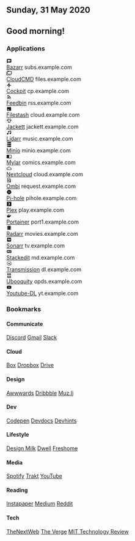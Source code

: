 <main id="container-sui" class="fade">
    <section class="header">
        <h2 id="header_date">Sunday, 31 May 2020</h2>
        <h1 id="header_greet">Good morning!</h1>
    </section>
    <section id="apps">
        <h3>Applications</h3>
        <div id="apps_loop">
                <div class="apps_item">
                    <div class="apps_icon">
                        <svg xmlns="http://www.w3.org/2000/svg" xmlns:xlink="http://www.w3.org/1999/xlink" aria-hidden="true" focusable="false" width="1em" height="1em" style="vertical-align: -0.125em;-ms-transform: rotate(360deg); -webkit-transform: rotate(360deg); transform: rotate(360deg);" preserveAspectRatio="xMidYMid meet" viewBox="0 0 24 24" class="iconify icon" data-icon="mdi-message-video"><path d="M18 14l-4-3.2V14H6V6h8v3.2L18 6m2-4H4a2 2 0 0 0-2 2v18l4-4h14a2 2 0 0 0 2-2V4a2 2 0 0 0-2-2z" fill="currentColor"></path></svg>
                    </div>
                    <div class="apps_text">
                        <a href="https://subs.example.com">Bazarr</a>
                        <span>subs.example.com</span>
                    </div>
                </div>
                <div class="apps_item">
                    <div class="apps_icon">
                        <svg xmlns="http://www.w3.org/2000/svg" xmlns:xlink="http://www.w3.org/1999/xlink" aria-hidden="true" focusable="false" width="1em" height="1em" style="vertical-align: -0.125em;-ms-transform: rotate(360deg); -webkit-transform: rotate(360deg); transform: rotate(360deg);" preserveAspectRatio="xMidYMid meet" viewBox="0 0 24 24" class="iconify icon" data-icon="mdi-folder-multiple-outline"><path d="M22 4a2 2 0 0 1 2 2v10a2 2 0 0 1-2 2H6a2 2 0 0 1-2-2V4a2 2 0 0 1 2-2h6l2 2h8M2 6v14h18v2H2a2 2 0 0 1-2-2V6h2m4 0v10h16V6H6z" fill="currentColor"></path></svg>
                    </div>
                    <div class="apps_text">
                        <a href="https://files.example.com">CloudCMD</a>
                        <span>files.example.com</span>
                    </div>
                </div>
                <div class="apps_item">
                    <div class="apps_icon">
                        <svg xmlns="http://www.w3.org/2000/svg" xmlns:xlink="http://www.w3.org/1999/xlink" aria-hidden="true" focusable="false" width="1em" height="1em" style="vertical-align: -0.125em;-ms-transform: rotate(360deg); -webkit-transform: rotate(360deg); transform: rotate(360deg);" preserveAspectRatio="xMidYMid meet" viewBox="0 0 24 24" class="iconify icon" data-icon="mdi-airplane"><path d="M21 16v-2l-8-5V3.5A1.5 1.5 0 0 0 11.5 2A1.5 1.5 0 0 0 10 3.5V9l-8 5v2l8-2.5V19l-2 1.5V22l3.5-1l3.5 1v-1.5L13 19v-5.5l8 2.5z" fill="currentColor"></path></svg>
                    </div>
                    <div class="apps_text">
                        <a href="https://cp.example.com">Cockpit</a>
                        <span>cp.example.com</span>
                    </div>
                </div>
                <div class="apps_item">
                    <div class="apps_icon">
                        <svg xmlns="http://www.w3.org/2000/svg" xmlns:xlink="http://www.w3.org/1999/xlink" aria-hidden="true" focusable="false" width="1em" height="1em" style="vertical-align: -0.125em;-ms-transform: rotate(360deg); -webkit-transform: rotate(360deg); transform: rotate(360deg);" preserveAspectRatio="xMidYMid meet" viewBox="0 0 24 24" class="iconify icon" data-icon="mdi-rss"><path d="M6.18 15.64a2.18 2.18 0 0 1 2.18 2.18C8.36 19 7.38 20 6.18 20C5 20 4 19 4 17.82a2.18 2.18 0 0 1 2.18-2.18M4 4.44A15.56 15.56 0 0 1 19.56 20h-2.83A12.73 12.73 0 0 0 4 7.27V4.44m0 5.66a9.9 9.9 0 0 1 9.9 9.9h-2.83A7.07 7.07 0 0 0 4 12.93V10.1z" fill="currentColor"></path></svg>
                    </div>
                    <div class="apps_text">
                        <a href="https://rss.example.com">Feedbin</a>
                        <span>rss.example.com</span>
                    </div>
                </div>
                <div class="apps_item">
                    <div class="apps_icon">
                        <svg xmlns="http://www.w3.org/2000/svg" xmlns:xlink="http://www.w3.org/1999/xlink" aria-hidden="true" focusable="false" width="1em" height="1em" style="vertical-align: -0.125em;-ms-transform: rotate(360deg); -webkit-transform: rotate(360deg); transform: rotate(360deg);" preserveAspectRatio="xMidYMid meet" viewBox="0 0 24 24" class="iconify icon" data-icon="mdi-package"><path d="M5.12 5h13.75l-.94-1h-12l-.81 1m15.42.23c.29.34.46.77.46 1.27V19a2 2 0 0 1-2 2H5a2 2 0 0 1-2-2V6.5c0-.5.17-.93.46-1.27l1.38-1.68C5.12 3.21 5.53 3 6 3h12c.47 0 .88.21 1.15.55l1.39 1.68M6 18h6v-3H6v3z" fill="currentColor"></path></svg>
                    </div>
                    <div class="apps_text">
                        <a href="https://cloud.example.com">Filestash</a>
                        <span>cloud.example.com</span>
                    </div>
                </div>
                <div class="apps_item">
                    <div class="apps_icon">
                        <svg xmlns="http://www.w3.org/2000/svg" xmlns:xlink="http://www.w3.org/1999/xlink" aria-hidden="true" focusable="false" width="1em" height="1em" style="vertical-align: -0.125em;-ms-transform: rotate(360deg); -webkit-transform: rotate(360deg); transform: rotate(360deg);" preserveAspectRatio="xMidYMid meet" viewBox="0 0 24 24" class="iconify icon" data-icon="mdi-tshirt-crew-outline"><path d="M16 21H8a1 1 0 0 1-1-1v-7.93l-1.3 1.05c-.39.38-1.02.38-1.41 0l-2.83-2.83a.996.996 0 0 1 0-1.41L7.34 3H9c0 1.1 1.34 2 3 2s3-.9 3-2h1.66l5.88 5.88c.39.39.39 1.02 0 1.41l-2.83 2.83c-.39.38-1.02.38-1.41 0L17 12.07V20a1 1 0 0 1-1 1m4.42-11.42l-4.31-4.3c-.31.35-.68.66-1.11.92c-.84.5-1.87.8-3 .8c-1.7 0-3.21-.68-4.11-1.72l-4.31 4.3L5 11l3-2h1v10h6V9h1l3 2l1.42-1.42z" fill="currentColor"></path></svg>
                    </div>
                    <div class="apps_text">
                        <a href="https://jackett.example.com">Jackett</a>
                        <span>jackett.example.com</span>
                    </div>
                </div>
                <div class="apps_item">
                    <div class="apps_icon">
                        <svg xmlns="http://www.w3.org/2000/svg" xmlns:xlink="http://www.w3.org/1999/xlink" aria-hidden="true" focusable="false" width="1em" height="1em" style="vertical-align: -0.125em;-ms-transform: rotate(360deg); -webkit-transform: rotate(360deg); transform: rotate(360deg);" preserveAspectRatio="xMidYMid meet" viewBox="0 0 24 24" class="iconify icon" data-icon="mdi-music"><path d="M21 3v12.5a3.5 3.5 0 0 1-3.5 3.5a3.5 3.5 0 0 1-3.5-3.5a3.5 3.5 0 0 1 3.5-3.5c.54 0 1.05.12 1.5.34V6.47L9 8.6v8.9A3.5 3.5 0 0 1 5.5 21A3.5 3.5 0 0 1 2 17.5A3.5 3.5 0 0 1 5.5 14c.54 0 1.05.12 1.5.34V6l14-3z" fill="currentColor"></path></svg>
                    </div>
                    <div class="apps_text">
                        <a href="https://music.example.com">Lidarr</a>
                        <span>music.example.com</span>
                    </div>
                </div>
                <div class="apps_item">
                    <div class="apps_icon">
                        <svg xmlns="http://www.w3.org/2000/svg" xmlns:xlink="http://www.w3.org/1999/xlink" aria-hidden="true" focusable="false" width="1em" height="1em" style="vertical-align: -0.125em;-ms-transform: rotate(360deg); -webkit-transform: rotate(360deg); transform: rotate(360deg);" preserveAspectRatio="xMidYMid meet" viewBox="0 0 24 24" class="iconify icon" data-icon="mdi-server"><path d="M4 1h16a1 1 0 0 1 1 1v4a1 1 0 0 1-1 1H4a1 1 0 0 1-1-1V2a1 1 0 0 1 1-1m0 8h16a1 1 0 0 1 1 1v4a1 1 0 0 1-1 1H4a1 1 0 0 1-1-1v-4a1 1 0 0 1 1-1m0 8h16a1 1 0 0 1 1 1v4a1 1 0 0 1-1 1H4a1 1 0 0 1-1-1v-4a1 1 0 0 1 1-1M9 5h1V3H9v2m0 8h1v-2H9v2m0 8h1v-2H9v2M5 3v2h2V3H5m0 8v2h2v-2H5m0 8v2h2v-2H5z" fill="currentColor"></path></svg>
                    </div>
                    <div class="apps_text">
                        <a href="https://minio.example.com">Minio</a>
                        <span>minio.example.com</span>
                    </div>
                </div>
                <div class="apps_item">
                    <div class="apps_icon">
                        <svg xmlns="http://www.w3.org/2000/svg" xmlns:xlink="http://www.w3.org/1999/xlink" aria-hidden="true" focusable="false" width="1em" height="1em" style="vertical-align: -0.125em;-ms-transform: rotate(360deg); -webkit-transform: rotate(360deg); transform: rotate(360deg);" preserveAspectRatio="xMidYMid meet" viewBox="0 0 24 24" class="iconify icon" data-icon="mdi-book-open-variant"><path d="M21 5c-1.11-.35-2.33-.5-3.5-.5c-1.95 0-4.05.4-5.5 1.5c-1.45-1.1-3.55-1.5-5.5-1.5c-1.95 0-4.05.4-5.5 1.5v14.65c0 .25.25.5.5.5c.1 0 .15-.05.25-.05C3.1 20.45 5.05 20 6.5 20c1.95 0 4.05.4 5.5 1.5c1.35-.85 3.8-1.5 5.5-1.5c1.65 0 3.35.3 4.75 1.05c.1.05.15.05.25.05c.25 0 .5-.25.5-.5V6c-.6-.45-1.25-.75-2-1m0 13.5c-1.1-.35-2.3-.5-3.5-.5c-1.7 0-4.15.65-5.5 1.5V8c1.35-.85 3.8-1.5 5.5-1.5c1.2 0 2.4.15 3.5.5v11.5z" fill="currentColor"></path></svg>
                    </div>
                    <div class="apps_text">
                        <a href="https://comics.example.com">Mylar</a>
                        <span>comics.example.com</span>
                    </div>
                </div>
                <div class="apps_item">
                    <div class="apps_icon">
                        <svg xmlns="http://www.w3.org/2000/svg" xmlns:xlink="http://www.w3.org/1999/xlink" aria-hidden="true" focusable="false" width="1em" height="1em" style="vertical-align: -0.125em;-ms-transform: rotate(360deg); -webkit-transform: rotate(360deg); transform: rotate(360deg);" preserveAspectRatio="xMidYMid meet" viewBox="0 0 24 24" class="iconify icon" data-icon="mdi-weather-cloudy"><path d="M6 19a5 5 0 0 1-5-5a5 5 0 0 1 5-5c1-2.35 3.3-4 6-4c3.43 0 6.24 2.66 6.5 6.03L19 11a4 4 0 0 1 4 4a4 4 0 0 1-4 4H6m13-6h-2v-1a5 5 0 0 0-5-5c-2.5 0-4.55 1.82-4.94 4.19C6.73 11.07 6.37 11 6 11a3 3 0 0 0-3 3a3 3 0 0 0 3 3h13a2 2 0 0 0 2-2a2 2 0 0 0-2-2z" fill="currentColor"></path></svg>
                    </div>
                    <div class="apps_text">
                        <a href="https://cloud.example.com">Nextcloud</a>
                        <span>cloud.example.com</span>
                    </div>
                </div>
                <div class="apps_item">
                    <div class="apps_icon">
                        <svg xmlns="http://www.w3.org/2000/svg" xmlns:xlink="http://www.w3.org/1999/xlink" aria-hidden="true" focusable="false" width="1em" height="1em" style="vertical-align: -0.125em;-ms-transform: rotate(360deg); -webkit-transform: rotate(360deg); transform: rotate(360deg);" preserveAspectRatio="xMidYMid meet" viewBox="0 0 24 24" class="iconify icon" data-icon="mdi-file-find-outline"><path d="M14 2H6a2 2 0 0 0-2 2v16a2 2 0 0 0 2 2h12a2 2 0 0 0 2-2V8l-6-6M6 4h7l5 5v8.58l-1.84-1.84a4.97 4.97 0 0 0-.66-6.28A4.921 4.921 0 0 0 12 8c-1.28 0-2.55.5-3.53 1.46c-1.97 1.95-1.97 5.11 0 7.04c.97 1 2.25 1.47 3.53 1.47c.96 0 1.92-.28 2.75-.83L17.6 20H6V4m8.11 11.1c-.56.56-1.31.9-2.11.9c-.8 0-1.55-.33-2.11-.9C9.33 14.54 9 13.79 9 13c0-.81.32-1.56.89-2.12c.56-.57 1.31-.88 2.11-.88c.8 0 1.55.31 2.11.88c.56.56.89 1.31.89 2.12c0 .79-.32 1.54-.89 2.1z" fill="currentColor"></path></svg>
                    </div>
                    <div class="apps_text">
                        <a href="https://request.example.com">Ombi</a>
                        <span>request.example.com</span>
                    </div>
                </div>
                <div class="apps_item">
                    <div class="apps_icon">
                        <svg xmlns="http://www.w3.org/2000/svg" xmlns:xlink="http://www.w3.org/1999/xlink" aria-hidden="true" focusable="false" width="1em" height="1em" style="vertical-align: -0.125em;-ms-transform: rotate(360deg); -webkit-transform: rotate(360deg); transform: rotate(360deg);" preserveAspectRatio="xMidYMid meet" viewBox="0 0 24 24" class="iconify icon" data-icon="mdi-do-not-disturb"><path d="M12 2A10 10 0 0 0 2 12a10 10 0 0 0 10 10a10 10 0 0 0 10-10A10 10 0 0 0 12 2m5 11H7v-2h10v2z" fill="currentColor"></path></svg>
                    </div>
                    <div class="apps_text">
                        <a href="https://pihole.example.com">Pi-hole</a>
                        <span>pihole.example.com</span>
                    </div>
                </div>
                <div class="apps_item">
                    <div class="apps_icon">
                        <svg xmlns="http://www.w3.org/2000/svg" xmlns:xlink="http://www.w3.org/1999/xlink" aria-hidden="true" focusable="false" width="1em" height="1em" style="vertical-align: -0.125em;-ms-transform: rotate(360deg); -webkit-transform: rotate(360deg); transform: rotate(360deg);" preserveAspectRatio="xMidYMid meet" viewBox="0 0 24 24" class="iconify icon" data-icon="mdi-plex"><path d="M4 2c-1.11 0-2 .89-2 2v16c0 1.11.89 2 2 2h16c1.11 0 2-.89 2-2V4c0-1.11-.89-2-2-2H4m4.56 4h3.5l3.44 6l-3.44 6h-3.5L12 12L8.56 6z" fill="currentColor"></path></svg>
                    </div>
                    <div class="apps_text">
                        <a href="https://play.example.com">Plex</a>
                        <span>play.example.com</span>
                    </div>
                </div>
                <div class="apps_item">
                    <div class="apps_icon">
                        <svg xmlns="http://www.w3.org/2000/svg" xmlns:xlink="http://www.w3.org/1999/xlink" aria-hidden="true" focusable="false" width="1em" height="1em" style="vertical-align: -0.125em;-ms-transform: rotate(360deg); -webkit-transform: rotate(360deg); transform: rotate(360deg);" preserveAspectRatio="xMidYMid meet" viewBox="0 0 24 24" class="iconify icon" data-icon="mdi-docker"><path d="M21.81 10.25c-.06-.04-.56-.43-1.64-.43c-.28 0-.56.03-.84.08c-.21-1.4-1.38-2.11-1.43-2.14l-.29-.17l-.18.27c-.24.36-.43.77-.51 1.19c-.2.8-.08 1.56.33 2.21c-.49.28-1.29.35-1.46.35H2.62c-.34 0-.62.28-.62.63c0 1.15.18 2.3.58 3.38c.45 1.19 1.13 2.07 2 2.61c.98.6 2.59.94 4.42.94c.79 0 1.61-.07 2.42-.22c1.12-.2 2.2-.59 3.19-1.16A8.3 8.3 0 0 0 16.78 16c1.05-1.17 1.67-2.5 2.12-3.65h.19c1.14 0 1.85-.46 2.24-.85c.26-.24.45-.53.59-.87l.08-.24l-.19-.14m-17.96.99h1.76c.08 0 .16-.07.16-.16V9.5c0-.08-.07-.16-.16-.16H3.85c-.09 0-.16.07-.16.16v1.58c.01.09.07.16.16.16m2.43 0h1.76c.08 0 .16-.07.16-.16V9.5c0-.08-.07-.16-.16-.16H6.28c-.09 0-.16.07-.16.16v1.58c.01.09.07.16.16.16m2.47 0h1.75c.1 0 .17-.07.17-.16V9.5c0-.08-.06-.16-.17-.16H8.75c-.08 0-.15.07-.15.16v1.58c0 .09.06.16.15.16m2.44 0h1.77c.08 0 .15-.07.15-.16V9.5c0-.08-.06-.16-.15-.16h-1.77c-.08 0-.15.07-.15.16v1.58c0 .09.07.16.15.16M6.28 9h1.76c.08 0 .16-.09.16-.18V7.25c0-.09-.07-.16-.16-.16H6.28c-.09 0-.16.06-.16.16v1.57c.01.09.07.18.16.18m2.47 0h1.75c.1 0 .17-.09.17-.18V7.25c0-.09-.06-.16-.17-.16H8.75c-.08 0-.15.06-.15.16v1.57c0 .09.06.18.15.18m2.44 0h1.77c.08 0 .15-.09.15-.18V7.25c0-.09-.07-.16-.15-.16h-1.77c-.08 0-.15.06-.15.16v1.57c0 .09.07.18.15.18m0-2.28h1.77c.08 0 .15-.07.15-.16V5c0-.1-.07-.17-.15-.17h-1.77c-.08 0-.15.06-.15.17v1.56c0 .08.07.16.15.16m2.46 4.52h1.76c.09 0 .16-.07.16-.16V9.5c0-.08-.07-.16-.16-.16h-1.76c-.08 0-.15.07-.15.16v1.58c0 .09.07.16.15.16" fill="currentColor"></path></svg>
                    </div>
                    <div class="apps_text">
                        <a href="https://port1.example.com">Portainer</a>
                        <span>port1.example.com</span>
                    </div>
                </div>
                <div class="apps_item">
                    <div class="apps_icon">
                        <svg xmlns="http://www.w3.org/2000/svg" xmlns:xlink="http://www.w3.org/1999/xlink" aria-hidden="true" focusable="false" width="1em" height="1em" style="vertical-align: -0.125em;-ms-transform: rotate(360deg); -webkit-transform: rotate(360deg); transform: rotate(360deg);" preserveAspectRatio="xMidYMid meet" viewBox="0 0 24 24" class="iconify icon" data-icon="mdi-filmstrip"><path d="M18 9h-2V7h2m0 6h-2v-2h2m0 6h-2v-2h2M8 9H6V7h2m0 6H6v-2h2m0 6H6v-2h2M18 3v2h-2V3H8v2H6V3H4v18h2v-2h2v2h8v-2h2v2h2V3h-2z" fill="currentColor"></path></svg>
                    </div>
                    <div class="apps_text">
                        <a href="https://movies.example.com">Radarr</a>
                        <span>movies.example.com</span>
                    </div>
                </div>
                <div class="apps_item">
                    <div class="apps_icon">
                        <svg xmlns="http://www.w3.org/2000/svg" xmlns:xlink="http://www.w3.org/1999/xlink" aria-hidden="true" focusable="false" width="1em" height="1em" style="vertical-align: -0.125em;-ms-transform: rotate(360deg); -webkit-transform: rotate(360deg); transform: rotate(360deg);" preserveAspectRatio="xMidYMid meet" viewBox="0 0 24 24" class="iconify icon" data-icon="mdi-television-box"><path d="M5 3h14a2 2 0 0 1 2 2v14a2 2 0 0 1-2 2H5a2 2 0 0 1-2-2V5a2 2 0 0 1 2-2m11 13l3-8h-2.5L15 12.5L13.5 8H5v2h3v6h2v-6h1.77L14 16h2z" fill="currentColor"></path></svg>
                    </div>
                    <div class="apps_text">
                        <a href="https://tv.example.com">Sonarr</a>
                        <span>tv.example.com</span>
                    </div>
                </div>
                <div class="apps_item">
                    <div class="apps_icon">
                        <svg xmlns="http://www.w3.org/2000/svg" xmlns:xlink="http://www.w3.org/1999/xlink" aria-hidden="true" focusable="false" width="1em" height="1em" style="vertical-align: -0.125em;-ms-transform: rotate(360deg); -webkit-transform: rotate(360deg); transform: rotate(360deg);" preserveAspectRatio="xMidYMid meet" viewBox="0 0 24 24" class="iconify icon" data-icon="mdi-markdown"><path d="M20.56 18H3.44C2.65 18 2 17.37 2 16.59V7.41C2 6.63 2.65 6 3.44 6h17.12c.79 0 1.44.63 1.44 1.41v9.18c0 .78-.65 1.41-1.44 1.41M6.81 15.19v-3.66l1.92 2.35l1.92-2.35v3.66h1.93V8.81h-1.93l-1.92 2.35l-1.92-2.35H4.89v6.38h1.92M19.69 12h-1.92V8.81h-1.92V12h-1.93l2.89 3.28L19.69 12z" fill="currentColor"></path></svg>
                    </div>
                    <div class="apps_text">
                        <a href="https://md.example.com">Stackedit</a>
                        <span>md.example.com</span>
                    </div>
                </div>
                <div class="apps_item">
                    <div class="apps_icon">
                        <svg xmlns="http://www.w3.org/2000/svg" xmlns:xlink="http://www.w3.org/1999/xlink" aria-hidden="true" focusable="false" width="1em" height="1em" style="vertical-align: -0.125em;-ms-transform: rotate(360deg); -webkit-transform: rotate(360deg); transform: rotate(360deg);" preserveAspectRatio="xMidYMid meet" viewBox="0 0 24 24" class="iconify icon" data-icon="mdi-progress-download"><path d="M13 2.03c4.73.47 8.5 4.22 8.95 8.97A9.976 9.976 0 0 1 13 21.93v-2c3.64-.43 6.5-3.32 6.96-6.96A7.994 7.994 0 0 0 13 4.05V2.03m-2 .03v2c-1.43.2-2.78.78-3.9 1.68L5.67 4.26A9.827 9.827 0 0 1 11 2.06M4.26 5.67L5.69 7.1A8.017 8.017 0 0 0 4.05 11h-2c.2-1.96.95-3.81 2.21-5.33M2.06 13h2c.18 1.42.75 2.77 1.63 3.9l-1.42 1.43A10.04 10.04 0 0 1 2.06 13m5.04 5.37c1.13.88 2.48 1.45 3.9 1.63v2c-1.96-.21-3.82-1-5.33-2.26l1.43-1.37M12 16.5L7.5 12H11V8h2v4h3.5L12 16.5z" fill="currentColor"></path></svg>
                    </div>
                    <div class="apps_text">
                        <a href="https://dl.example.com">Transmission</a>
                        <span>dl.example.com</span>
                    </div>
                </div>
                <div class="apps_item">
                    <div class="apps_icon">
                        <svg xmlns="http://www.w3.org/2000/svg" xmlns:xlink="http://www.w3.org/1999/xlink" aria-hidden="true" focusable="false" width="1em" height="1em" style="vertical-align: -0.125em;-ms-transform: rotate(360deg); -webkit-transform: rotate(360deg); transform: rotate(360deg);" preserveAspectRatio="xMidYMid meet" viewBox="0 0 24 24" class="iconify icon" data-icon="mdi-library-shelves"><path d="M19.5 9V1.5h-3V9h-3V1.5h-3V9h-3V1.5H4.65V9H3v1.5h18V9h-1.5m0 4.5h-3V21h-3v-7.5h-3V21h-3v-7.5H4.65V21H3v1.5h18V21h-1.5v-7.5z" fill="currentColor"></path></svg>
                    </div>
                    <div class="apps_text">
                        <a href="https://opds.example.com">Ubooquity</a>
                        <span>opds.example.com</span>
                    </div>
                </div>
                <div class="apps_item">
                    <div class="apps_icon">
                        <svg xmlns="http://www.w3.org/2000/svg" xmlns:xlink="http://www.w3.org/1999/xlink" aria-hidden="true" focusable="false" width="1em" height="1em" style="vertical-align: -0.125em;-ms-transform: rotate(360deg); -webkit-transform: rotate(360deg); transform: rotate(360deg);" preserveAspectRatio="xMidYMid meet" viewBox="0 0 24 24" class="iconify icon" data-icon="mdi-youtube"><path d="M10 15l5.19-3L10 9v6m11.56-7.83c.13.47.22 1.1.28 1.9c.07.8.1 1.49.1 2.09L22 12c0 2.19-.16 3.8-.44 4.83c-.25.9-.83 1.48-1.73 1.73c-.47.13-1.33.22-2.65.28c-1.3.07-2.49.1-3.59.1L12 19c-4.19 0-6.8-.16-7.83-.44c-.9-.25-1.48-.83-1.73-1.73c-.13-.47-.22-1.1-.28-1.9c-.07-.8-.1-1.49-.1-2.09L2 12c0-2.19.16-3.8.44-4.83c.25-.9.83-1.48 1.73-1.73c.47-.13 1.33-.22 2.65-.28c1.3-.07 2.49-.1 3.59-.1L12 5c4.19 0 6.8.16 7.83.44c.9.25 1.48.83 1.73 1.73z" fill="currentColor"></path></svg>
                    </div>
                    <div class="apps_text">
                        <a href="https://yt.example.com">Youtube-DL</a>
                        <span>yt.example.com</span>
                    </div>
                </div>
        </div>
    </section>
    <section id="links">
        <h3>Bookmarks</h3>
        <div id="links_loop">
                <div id="links_item">
                    <h4>Communicate</h4>
                        <a href="https://discordapp.com/" class="theme_color-border theme_text-select">Discord</a>
                        <a href="http://gmail.com" class="theme_color-border theme_text-select">Gmail</a>
                        <a href="https://slack.com/signin" class="theme_color-border theme_text-select">Slack</a>
                </div>
                <div id="links_item">
                    <h4>Cloud</h4>
                        <a href="https://box.net" class="theme_color-border theme_text-select">Box</a>
                        <a href="https://dropbox.com" class="theme_color-border theme_text-select">Dropbox</a>
                        <a href="https://drive.google.com" class="theme_color-border theme_text-select">Drive</a>
                </div>
                <div id="links_item">
                    <h4>Design</h4>
                        <a href="https://awwwards.com" class="theme_color-border theme_text-select">Awwwards</a>
                        <a href="https://dribbble.com" class="theme_color-border theme_text-select">Dribbble</a>
                        <a href="https://medium.muz.li/" class="theme_color-border theme_text-select">Muz.li</a>
                </div>
                <div id="links_item">
                    <h4>Dev</h4>
                        <a href="https://codepen.io/" class="theme_color-border theme_text-select">Codepen</a>
                        <a href="https://devdocs.io" class="theme_color-border theme_text-select">Devdocs</a>
                        <a href="https://devhints.io" class="theme_color-border theme_text-select">Devhints</a>
                </div>
                <div id="links_item">
                    <h4>Lifestyle</h4>
                        <a href="https://design-milk.com/category/interior-design/" class="theme_color-border theme_text-select">Design Milk</a>
                        <a href="https://www.dwell.com/" class="theme_color-border theme_text-select">Dwell</a>
                        <a href="https://freshome.com/" class="theme_color-border theme_text-select">Freshome</a>
                </div>
                <div id="links_item">
                    <h4>Media</h4>
                        <a href="http://browse.spotify.com" class="theme_color-border theme_text-select">Spotify</a>
                        <a href="http://trakt.tv" class="theme_color-border theme_text-select">Trakt</a>
                        <a href="http://youtube.com/subscriptions" class="theme_color-border theme_text-select">YouTube</a>
                </div>
                <div id="links_item">
                    <h4>Reading</h4>
                        <a href="https://www.instapaper.com/u" class="theme_color-border theme_text-select">Instapaper</a>
                        <a href="http://medium.com" class="theme_color-border theme_text-select">Medium</a>
                        <a href="http://reddit.com" class="theme_color-border theme_text-select">Reddit</a>
                </div>
                <div id="links_item">
                    <h4>Tech</h4>
                        <a href="https://thenextweb.com/" class="theme_color-border theme_text-select">TheNextWeb</a>
                        <a href="https://theverge.com/" class="theme_color-border theme_text-select">The Verge</a>
                        <a href="https://www.technologyreview.com/" class="theme_color-border theme_text-select">MIT Technology Review</a>
                </div>
        </div>    
    </section>
</main>